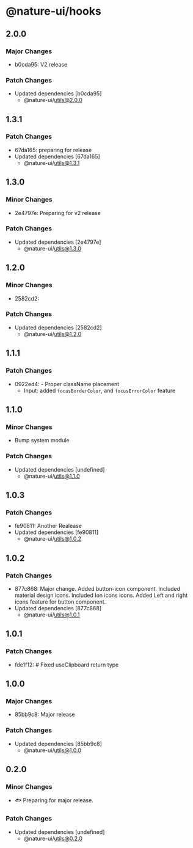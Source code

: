 # @nature-ui/hooks

## 2.0.0

### Major Changes

- b0cda95: V2 release

### Patch Changes

- Updated dependencies [b0cda95]
  - @nature-ui/utils@2.0.0

## 1.3.1

### Patch Changes

- 67da165: preparing for release
- Updated dependencies [67da165]
  - @nature-ui/utils@1.3.1

## 1.3.0

### Minor Changes

- 2e4797e: Preparing for v2 release

### Patch Changes

- Updated dependencies [2e4797e]
  - @nature-ui/utils@1.3.0

## 1.2.0

### Minor Changes

- 2582cd2:

### Patch Changes

- Updated dependencies [2582cd2]
  - @nature-ui/utils@1.2.0

## 1.1.1

### Patch Changes

- 0922ed4: - Proper className placement
  - Input: added `focusBorderColor`, and `focusErrorColor` feature

## 1.1.0

### Minor Changes

- Bump system module

### Patch Changes

- Updated dependencies [undefined]
  - @nature-ui/utils@1.1.0

## 1.0.3

### Patch Changes

- fe90811: Another Realease
- Updated dependencies [fe90811]
  - @nature-ui/utils@1.0.2

## 1.0.2

### Patch Changes

- 877c868: Major change. Added button-icon component. Included material design
  icons. Included Ion icons icons. Added Left and right icons feature for button
  component.
- Updated dependencies [877c868]
  - @nature-ui/utils@1.0.1

## 1.0.1

### Patch Changes

- fde1f12: # Fixed useClipboard return type

## 1.0.0

### Major Changes

- 85bb9c8: Major release

### Patch Changes

- Updated dependencies [85bb9c8]
  - @nature-ui/utils@1.0.0

## 0.2.0

### Minor Changes

- 🐟 Preparing for major release.

### Patch Changes

- Updated dependencies [undefined]
  - @nature-ui/utils@0.2.0
